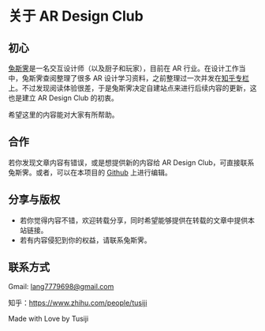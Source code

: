 # 关于 AR Design Club

## 初心
[兔斯霁](https://www.zhihu.com/people/tusiji)是一名交互设计师（以及厨子和玩家），目前在 AR 行业。在设计工作当中，兔斯霁查阅整理了很多 AR 设计学习资料，之前整理过一次并发在[知乎专栏]()上。不过发现阅读体验很差，于是兔斯霁决定自建站点来进行后续内容的更新，这也是建立 AR Design Club 的初衷。

希望这里的内容能对大家有所帮助。

## 合作
若你发现文章内容有错误，或是想提供新的内容给 AR Design Club，可直接联系兔斯霁。或者，可以在本项目的 [Github](https://github.com/Tusiji/ar-design-club) 上进行编辑。


## 分享与版权
- 若你觉得内容不错，欢迎转载分享，同时希望能够提供在转载的文章中提供本站链接。
- 若有内容侵犯到你的权益，请联系兔斯霁。

## 联系方式
Gmail: lang7779698@gmail.com

知乎：https://www.zhihu.com/people/tusiji

Made with Love by Tusiji
